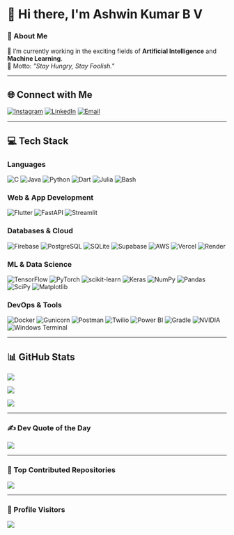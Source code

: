 # 👋 Hi there, I'm Ashwin Kumar B V

### 💫 About Me
🚀 I’m currently working in the exciting fields of **Artificial Intelligence** and **Machine Learning**.  
📌 Motto: *"Stay Hungry, Stay Foolish."*

---

## 🌐 Connect with Me
[![Instagram](https://img.shields.io/badge/Instagram-%23E4405F.svg?style=for-the-badge&logo=Instagram&logoColor=white)](https://instagram.com/ashwin._.6)
[![LinkedIn](https://img.shields.io/badge/LinkedIn-%230077B5.svg?style=for-the-badge&logo=LinkedIn&logoColor=white)](https://linkedin.com/in/ashwinkumarbv)
[![Email](https://img.shields.io/badge/Email-D14836?style=for-the-badge&logo=gmail&logoColor=white)](mailto:ashwinkumarbv00@gmail.com)

---

## 💻 Tech Stack

### Languages
![C](https://img.shields.io/badge/C-%2300599C.svg?style=flat-square&logo=c&logoColor=white)
![Java](https://img.shields.io/badge/Java-%23ED8B00.svg?style=flat-square&logo=openjdk&logoColor=white)
![Python](https://img.shields.io/badge/Python-3670A0?style=flat-square&logo=python&logoColor=ffdd54)
![Dart](https://img.shields.io/badge/Dart-%230175C2.svg?style=flat-square&logo=dart&logoColor=white)
![Julia](https://img.shields.io/badge/Julia-9558B2?style=flat-square&logo=julia&logoColor=white)
![Bash](https://img.shields.io/badge/Bash-121011.svg?style=flat-square&logo=gnu-bash&logoColor=white)

### Web & App Development
![Flutter](https://img.shields.io/badge/Flutter-%2302569B.svg?style=flat-square&logo=flutter&logoColor=white)
![FastAPI](https://img.shields.io/badge/FastAPI-005571?style=flat-square&logo=fastapi)
![Streamlit](https://img.shields.io/badge/Streamlit-FF4B4B?style=flat-square&logo=streamlit&logoColor=white)

### Databases & Cloud
![Firebase](https://img.shields.io/badge/Firebase-039BE5?style=flat-square&logo=firebase)
![PostgreSQL](https://img.shields.io/badge/PostgreSQL-316192.svg?style=flat-square&logo=postgresql&logoColor=white)
![SQLite](https://img.shields.io/badge/SQLite-07405E.svg?style=flat-square&logo=sqlite&logoColor=white)
![Supabase](https://img.shields.io/badge/Supabase-3ECF8E?style=flat-square&logo=supabase&logoColor=white)
![AWS](https://img.shields.io/badge/AWS-FF9900.svg?style=flat-square&logo=amazon-aws&logoColor=white)
![Vercel](https://img.shields.io/badge/Vercel-000000.svg?style=flat-square&logo=vercel&logoColor=white)
![Render](https://img.shields.io/badge/Render-46E3B7.svg?style=flat-square&logo=render&logoColor=white)

### ML & Data Science
![TensorFlow](https://img.shields.io/badge/TensorFlow-FF6F00.svg?style=flat-square&logo=TensorFlow&logoColor=white)
![PyTorch](https://img.shields.io/badge/PyTorch-EE4C2C.svg?style=flat-square&logo=PyTorch&logoColor=white)
![scikit-learn](https://img.shields.io/badge/scikit--learn-F7931E.svg?style=flat-square&logo=scikit-learn&logoColor=white)
![Keras](https://img.shields.io/badge/Keras-D00000.svg?style=flat-square&logo=keras&logoColor=white)
![NumPy](https://img.shields.io/badge/NumPy-013243.svg?style=flat-square&logo=numpy&logoColor=white)
![Pandas](https://img.shields.io/badge/Pandas-150458.svg?style=flat-square&logo=pandas&logoColor=white)
![SciPy](https://img.shields.io/badge/SciPy-0C55A5.svg?style=flat-square&logo=scipy&logoColor=white)
![Matplotlib](https://img.shields.io/badge/Matplotlib-ffffff.svg?style=flat-square&logo=matplotlib&logoColor=black)

### DevOps & Tools
![Docker](https://img.shields.io/badge/Docker-0db7ed.svg?style=flat-square&logo=docker&logoColor=white)
![Gunicorn](https://img.shields.io/badge/Gunicorn-298729.svg?style=flat-square&logo=gunicorn&logoColor=white)
![Postman](https://img.shields.io/badge/Postman-FF6C37?style=flat-square&logo=postman&logoColor=white)
![Twilio](https://img.shields.io/badge/Twilio-F22F46?style=flat-square&logo=twilio&logoColor=white)
![Power BI](https://img.shields.io/badge/Power_BI-F2C811?style=flat-square&logo=powerbi&logoColor=black)
![Gradle](https://img.shields.io/badge/Gradle-02303A.svg?style=flat-square&logo=gradle&logoColor=white)
![NVIDIA](https://img.shields.io/badge/NVIDIA-76B900.svg?style=flat-square&logo=nvidia&logoColor=white)
![Windows Terminal](https://img.shields.io/badge/Windows_Terminal-4D4D4D.svg?style=flat-square&logo=windows-terminal&logoColor=white)

---

## 📊 GitHub Stats

![](https://github-readme-stats.vercel.app/api?username=AshwinKumarBV-git&theme=aura&hide_border=true&include_all_commits=true&count_private=true)

![](https://nirzak-streak-stats.vercel.app/?user=AshwinKumarBV-git&theme=aura&hide_border=true)

![](https://github-readme-stats.vercel.app/api/top-langs/?username=AshwinKumarBV-git&layout=compact&theme=aura&hide_border=true)

---

### ✍️ Dev Quote of the Day
![](https://quotes-github-readme.vercel.app/api?type=horizontal&theme=radical)

---

### 🚀 Top Contributed Repositories
![](https://github-contributor-stats.vercel.app/api?username=AshwinKumarBV-git&limit=5&theme=dark&combine_all_yearly_contributions=true)

---

### 🧭 Profile Visitors  
[![](https://visitcount.itsvg.in/api?id=AshwinKumarBV-git&icon=0&color=0)](https://visitcount.itsvg.in)

